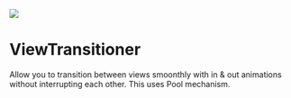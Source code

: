 [![](https://jitpack.io/v/zeroarst/ViewTransitioner.svg)](https://jitpack.io/#zeroarst/ViewTransitioner)

# ViewTransitioner
Allow you to transition between views smoonthly with in &amp; out animations without interrupting each other. This uses Pool mechanism.
